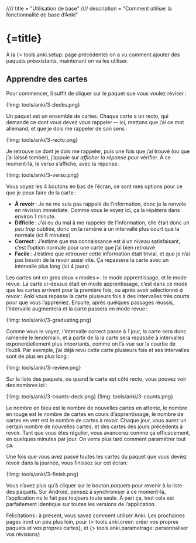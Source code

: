 //// title = "Utilisation de base"
//// description = "Comment utiliser la fonctionnalité de base d’Anki"

# {=title}

À la {> tools.anki.setup: page précédente} on a vu comment ajouter des paquets préexistants, maintenant on va les utiliser.

## Apprendre des cartes

Pour commencer, il suffit de cliquer sur le paquet que vous voulez réviser :

{!img: tools/anki/3-decks.png}

Un paquet est un ensemble de cartes. Chaque carte a un recto, qui demande ce dont vous devez vous rappeler — ici, mettons que j’ai ce mot allemand, et que je dois me rappeler de son sens :

{!img: tools/anki/3-recto.png}

Je retrouve ce dont je dois me rappeler, puis une fois que j’ai trouvé (ou que j’ai laissé tomber), j’appuie sur *afficher la réponse* pour vérifier. À ce moment-là, le verso s’affiche, avec la réponse :

{!img: tools/anki/3-verso.png}

Vous voyez les 4 boutons en bas de l’écran, ce sont mes options pour ce que je peux faire de la carte :

- **À revoir** : Je ne me suis pas rappelé de l’information, donc je la renvoie en révision immédiate. Comme vous le voyez ici, ça la répètera dans environ 1 minute.
- **Difficile** : J’ai eu du mal à me rappeler de l’information, elle était donc *un peu trop* oubliée, donc on la ramène à un intervalle plus court que la normale (ici 6 minutes)
- **Correct** : J’estime que ma connaissance est à un niveau satisfaisant, c’est l’option normale pour une carte que j’ai bien retrouvé
- **Facile** : J’estime que retrouver cette information était trivial, et que je n’ai pas besoin de la revoir aussi vite. Ça repassera la carte avec un intervalle plus long (ici 4 jours)

Les cartes ont en gros deux « modes » : le mode apprentissage, et le mode revue. La carte ci-dessus était en mode apprentissage, c’est dans ce mode que les cartes arrivent pour la première fois, ou après avoir sélectionné *à revoir* : Anki vous repasse la carte plusieurs fois à des intervalles très courts pour que vous l’appreniez. Ensuite, après quelques passages réussis, l’intervalle augmentera et la carte passera en mode revue :

{!img: tools/anki/3-graduating.png}

Comme vous le voyez, l’intervalle correct passe à 1 jour, la carte sera donc ramenée le lendemain, et à partir de là la carte sera repassée à intervalles exponentiellement plus importants, comme on l’a vue sur la courbe de l’oubli. Par exemple, j’ai déjà revu cette carte plusieurs fois et ses intervalles sont de plus en plus long :

{!img: tools/anki/3-review.png}

Sur la liste des paquets, ou quand la carte est côté recto, vous pouvez voir des nombres ici :

{!img: tools/anki/3-counts-deck.png}
{!img: tools/anki/3-counts.png}

Le nombre en bleu est le nombre de nouvelles cartes en attente, le nombre en rouge est le nombre de cartes en cours d’apprentissage, le nombre de cartes en vert est le nombre de cartes à revoir. Chaque jour, vous aurez un certain nombre de nouvelles cartes, et des cartes des jours précédents à revoir. Tant que vous êtes régulier, vous avancerez comme ça efficacement, en quelques minutes par jour. On verra plus tard comment paramétrer tout ça.

Une fois que vous avez passé toutes les cartes du paquet que vous deviez revoir dans la journée, vous finissez sur cet écran :

{!img: tools/anki/3-finish.png}

Vous n’avez plus qu’à cliquer sur le bouton *paquets* pour revenir à la liste des paquets. Sur Android, pensez à synchroniser à ce moment-là, l’application ne le fait pas toujours toute seule. À part ça, tout cela est parfaitement identique sur toutes les versions de l’application.

Félicitations : à présent, vous savez comment utiliser Anki. Les prochaines pages iront un peu plus loin, pour {> tools.anki.creer: créer vos propres paquets et vos propres cartes}, et {> tools.anki.parametrage: personnaliser vos révisions}
